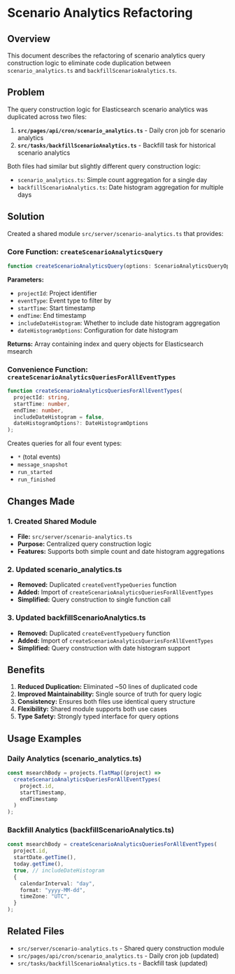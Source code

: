 # Scenario Analytics Refactoring

## Overview

This document describes the refactoring of scenario analytics query construction logic to eliminate code duplication between `scenario_analytics.ts` and `backfillScenarioAnalytics.ts`.

## Problem

The query construction logic for Elasticsearch scenario analytics was duplicated across two files:

1. **`src/pages/api/cron/scenario_analytics.ts`** - Daily cron job for scenario analytics
2. **`src/tasks/backfillScenarioAnalytics.ts`** - Backfill task for historical scenario analytics

Both files had similar but slightly different query construction logic:

- `scenario_analytics.ts`: Simple count aggregation for a single day
- `backfillScenarioAnalytics.ts`: Date histogram aggregation for multiple days

## Solution

Created a shared module `src/server/scenario-analytics.ts` that provides:

### Core Function: `createScenarioAnalyticsQuery`

```typescript
function createScenarioAnalyticsQuery(options: ScenarioAnalyticsQueryOptions);
```

**Parameters:**

- `projectId`: Project identifier
- `eventType`: Event type to filter by
- `startTime`: Start timestamp
- `endTime`: End timestamp
- `includeDateHistogram`: Whether to include date histogram aggregation
- `dateHistogramOptions`: Configuration for date histogram

**Returns:** Array containing index and query objects for Elasticsearch msearch

### Convenience Function: `createScenarioAnalyticsQueriesForAllEventTypes`

```typescript
function createScenarioAnalyticsQueriesForAllEventTypes(
  projectId: string,
  startTime: number,
  endTime: number,
  includeDateHistogram = false,
  dateHistogramOptions?: DateHistogramOptions
);
```

Creates queries for all four event types:

- `*` (total events)
- `message_snapshot`
- `run_started`
- `run_finished`

## Changes Made

### 1. Created Shared Module

- **File:** `src/server/scenario-analytics.ts`
- **Purpose:** Centralized query construction logic
- **Features:** Supports both simple count and date histogram aggregations

### 2. Updated scenario_analytics.ts

- **Removed:** Duplicated `createEventTypeQueries` function
- **Added:** Import of `createScenarioAnalyticsQueriesForAllEventTypes`
- **Simplified:** Query construction to single function call

### 3. Updated backfillScenarioAnalytics.ts

- **Removed:** Duplicated `createEventTypeQuery` function
- **Added:** Import of `createScenarioAnalyticsQueriesForAllEventTypes`
- **Simplified:** Query construction with date histogram support

## Benefits

1. **Reduced Duplication:** Eliminated ~50 lines of duplicated code
2. **Improved Maintainability:** Single source of truth for query logic
3. **Consistency:** Ensures both files use identical query structure
4. **Flexibility:** Shared module supports both use cases
5. **Type Safety:** Strongly typed interface for query options

## Usage Examples

### Daily Analytics (scenario_analytics.ts)

```typescript
const msearchBody = projects.flatMap((project) =>
  createScenarioAnalyticsQueriesForAllEventTypes(
    project.id,
    startTimestamp,
    endTimestamp
  )
);
```

### Backfill Analytics (backfillScenarioAnalytics.ts)

```typescript
const msearchBody = createScenarioAnalyticsQueriesForAllEventTypes(
  project.id,
  startDate.getTime(),
  today.getTime(),
  true, // includeDateHistogram
  {
    calendarInterval: "day",
    format: "yyyy-MM-dd",
    timeZone: "UTC",
  }
);
```

## Related Files

- `src/server/scenario-analytics.ts` - Shared query construction module
- `src/pages/api/cron/scenario_analytics.ts` - Daily cron job (updated)
- `src/tasks/backfillScenarioAnalytics.ts` - Backfill task (updated)
